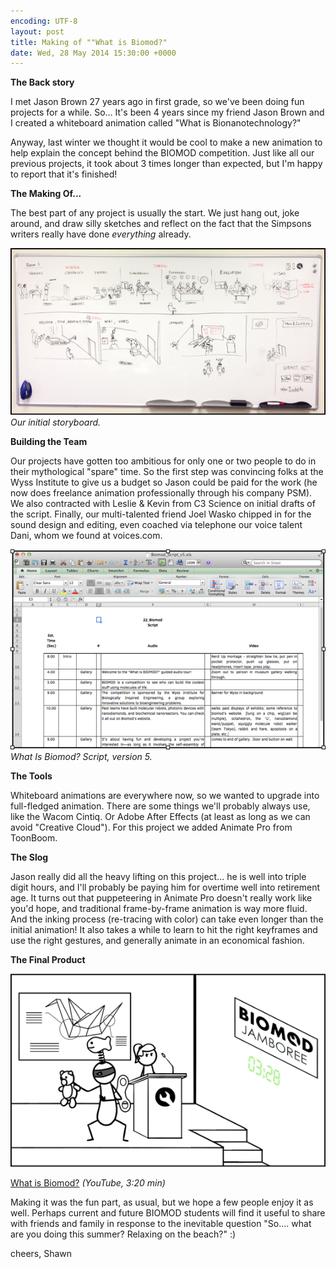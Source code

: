 ```yaml
---
encoding: UTF-8
layout: post
title: Making of ""What is Biomod?"
date: Wed, 28 May 2014 15:30:00 +0000
---
```



**The Back story**

I met Jason Brown 27 years ago in first grade, so we've been doing fun projects for a while.
So... It's been 4 years since my friend Jason Brown and I created a whiteboard animation called "What is Bionanotechnology?"

Anyway, last winter we thought it would be cool to make a new animation to help explain the concept behind the BIOMOD competition. Just like all our previous projects, it took about 3 times longer than expected, but I'm happy to report that it's finished!

**The Making Of...**

The best part of any project is usually the start. We just hang out, joke around, and draw silly sketches and reflect on the fact that the Simpsons writers really have done *everything* already.


![](2014-05-28-what-is-biomod/storyboard.png)
*Our initial storyboard.*


**Building the Team**

Our projects have gotten too ambitious for only one or two people to do in their mythological "spare" time. So the first step was convincing folks at the Wyss Institute to give us a budget so Jason could be paid for the work (he now does freelance animation professionally through his company PSM). We also contracted with Leslie & Kevin from C3 Science on initial drafts of the script. Finally, our multi-talented friend Joel Wasko chipped in for the sound design and editing, even coached via telephone our voice talent Dani, whom we found at voices.com.

![](2014-05-28-what-is-biomod/script.png)
*What Is Biomod? Script, version 5.*

**The Tools**

Whiteboard animations are everywhere now, so we wanted to upgrade into full-fledged animation. There are some things we'll probably always use, like the Wacom Cintiq. Or Adobe After Effects (at least as long as we can avoid "Creative Cloud"). For this project we added Animate Pro from ToonBoom.

**The Slog**

Jason really did all the heavy lifting on this project... he is well into triple digit hours, and I'll probably be paying him for overtime well into retirement age. It turns out that puppeteering in Animate Pro doesn't really work like you'd hope, and traditional frame-by-frame animation is way more fluid. And the inking process (re-tracing with color) can take even longer than the initial animation! It also takes a while to learn to hit the right keyframes and use the right gestures, and generally animate in an economical fashion.


**The Final Product**

[![](2014-05-28-what-is-biomod/final.png)](http://bit.ly/whtisbmod)

[What is Biomod?](http://bit.ly/whtisbmod) *(YouTube, 3:20 min)*


Making it was the fun part, as usual, but we hope a few people enjoy it as well. Perhaps current and future BIOMOD students will find it useful to share with friends and family in response to the inevitable question "So.... what are you doing this summer? Relaxing on the beach?" :)

cheers,
Shawn

